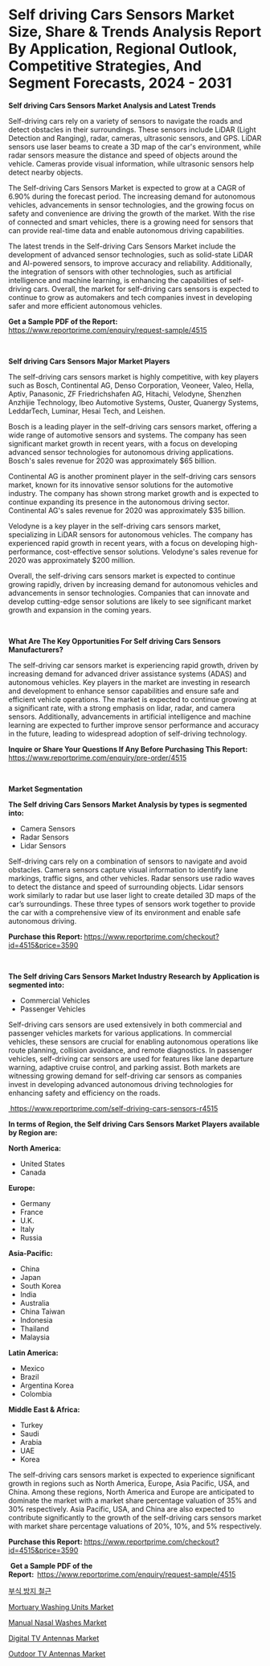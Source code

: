 <p><h1>Self driving Cars Sensors Market Size, Share & Trends Analysis Report By Application, Regional Outlook, Competitive Strategies, And Segment Forecasts, 2024 - 2031</h1></p><p><strong>Self driving Cars Sensors Market Analysis and Latest Trends</strong></p>
<p><p>Self-driving cars rely on a variety of sensors to navigate the roads and detect obstacles in their surroundings. These sensors include LiDAR (Light Detection and Ranging), radar, cameras, ultrasonic sensors, and GPS. LiDAR sensors use laser beams to create a 3D map of the car's environment, while radar sensors measure the distance and speed of objects around the vehicle. Cameras provide visual information, while ultrasonic sensors help detect nearby objects.</p><p>The Self-driving Cars Sensors Market is expected to grow at a CAGR of 6.90% during the forecast period. The increasing demand for autonomous vehicles, advancements in sensor technologies, and the growing focus on safety and convenience are driving the growth of the market. With the rise of connected and smart vehicles, there is a growing need for sensors that can provide real-time data and enable autonomous driving capabilities.</p><p>The latest trends in the Self-driving Cars Sensors Market include the development of advanced sensor technologies, such as solid-state LiDAR and AI-powered sensors, to improve accuracy and reliability. Additionally, the integration of sensors with other technologies, such as artificial intelligence and machine learning, is enhancing the capabilities of self-driving cars. Overall, the market for self-driving cars sensors is expected to continue to grow as automakers and tech companies invest in developing safer and more efficient autonomous vehicles.</p></p>
<p><strong>Get a Sample PDF of the Report:&nbsp;</strong> <a href="https://www.reportprime.com/enquiry/request-sample/4515">https://www.reportprime.com/enquiry/request-sample/4515</a></p>
<p>&nbsp;</p>
<p><strong>Self driving Cars Sensors Major Market Players</strong></p>
<p><p>The self-driving cars sensors market is highly competitive, with key players such as Bosch, Continental AG, Denso Corporation, Veoneer, Valeo, Hella, Aptiv, Panasonic, ZF Friedrichshafen AG, Hitachi, Velodyne, Shenzhen Anzhijie Technology, Ibeo Automotive Systems, Ouster, Quanergy Systems, LeddarTech, Luminar, Hesai Tech, and Leishen.</p><p>Bosch is a leading player in the self-driving cars sensors market, offering a wide range of automotive sensors and systems. The company has seen significant market growth in recent years, with a focus on developing advanced sensor technologies for autonomous driving applications. Bosch's sales revenue for 2020 was approximately $65 billion.</p><p>Continental AG is another prominent player in the self-driving cars sensors market, known for its innovative sensor solutions for the automotive industry. The company has shown strong market growth and is expected to continue expanding its presence in the autonomous driving sector. Continental AG's sales revenue for 2020 was approximately $35 billion.</p><p>Velodyne is a key player in the self-driving cars sensors market, specializing in LiDAR sensors for autonomous vehicles. The company has experienced rapid growth in recent years, with a focus on developing high-performance, cost-effective sensor solutions. Velodyne's sales revenue for 2020 was approximately $200 million.</p><p>Overall, the self-driving cars sensors market is expected to continue growing rapidly, driven by increasing demand for autonomous vehicles and advancements in sensor technologies. Companies that can innovate and develop cutting-edge sensor solutions are likely to see significant market growth and expansion in the coming years.</p></p>
<p>&nbsp;</p>
<p><strong>What Are The Key Opportunities For Self driving Cars Sensors Manufacturers?</strong></p>
<p><p>The self-driving car sensors market is experiencing rapid growth, driven by increasing demand for advanced driver assistance systems (ADAS) and autonomous vehicles. Key players in the market are investing in research and development to enhance sensor capabilities and ensure safe and efficient vehicle operations. The market is expected to continue growing at a significant rate, with a strong emphasis on lidar, radar, and camera sensors. Additionally, advancements in artificial intelligence and machine learning are expected to further improve sensor performance and accuracy in the future, leading to widespread adoption of self-driving technology.</p></p>
<p><strong>Inquire or Share Your Questions If Any Before Purchasing This Report:</strong> <a href="https://www.reportprime.com/enquiry/pre-order/4515">https://www.reportprime.com/enquiry/pre-order/4515</a></p>
<p>&nbsp;</p>
<p><strong>Market Segmentation</strong></p>
<p><strong>The Self driving Cars Sensors Market Analysis by types is segmented into:</strong></p>
<p><ul><li>Camera Sensors</li><li>Radar Sensors</li><li>Lidar Sensors</li></ul></p>
<p><p>Self-driving cars rely on a combination of sensors to navigate and avoid obstacles. Camera sensors capture visual information to identify lane markings, traffic signs, and other vehicles. Radar sensors use radio waves to detect the distance and speed of surrounding objects. Lidar sensors work similarly to radar but use laser light to create detailed 3D maps of the car’s surroundings. These three types of sensors work together to provide the car with a comprehensive view of its environment and enable safe autonomous driving.</p></p>
<p><strong>Purchase this Report:&nbsp;</strong><a href="https://www.reportprime.com/checkout?id=4515&price=3590">https://www.reportprime.com/checkout?id=4515&price=3590</a></p>
<p>&nbsp;</p>
<p><strong>The Self driving Cars Sensors Market Industry Research by Application is segmented into:</strong></p>
<p><ul><li>Commercial Vehicles</li><li>Passenger Vehicles</li></ul></p>
<p><p>Self-driving cars sensors are used extensively in both commercial and passenger vehicles markets for various applications. In commercial vehicles, these sensors are crucial for enabling autonomous operations like route planning, collision avoidance, and remote diagnostics. In passenger vehicles, self-driving car sensors are used for features like lane departure warning, adaptive cruise control, and parking assist. Both markets are witnessing growing demand for self-driving car sensors as companies invest in developing advanced autonomous driving technologies for enhancing safety and efficiency on the roads.</p></p>
<p><a href="https://www.reportprime.com/self-driving-cars-sensors-r4515">&nbsp;https://www.reportprime.com/self-driving-cars-sensors-r4515</a></p>
<p><strong>In terms of Region, the Self driving Cars Sensors Market Players available by Region are:</strong></p>
<p>
    <p> <strong> North America: </strong>
        <ul>
            <li>United States</li>
            <li>Canada</li>
        </ul>
        </p> 
    <p> <strong> Europe: </strong>
        <ul>
            <li>Germany</li>
            <li>France</li>
            <li>U.K.</li>
            <li>Italy</li>
            <li>Russia</li>
        </ul>
        </p> 
    <p> <strong> Asia-Pacific: </strong>
        <ul>
            <li>China</li>
            <li>Japan</li>
            <li>South Korea</li>
            <li>India</li>
            <li>Australia</li>
            <li>China Taiwan</li>
            <li>Indonesia</li>
            <li>Thailand</li>
            <li>Malaysia</li>
        </ul>
        </p> 
    <p> <strong> Latin America: </strong>
        <ul>
            <li>Mexico</li>
            <li>Brazil</li>
            <li>Argentina Korea</li>
            <li>Colombia</li>
        </ul>
        </p> 
    <p> <strong> Middle East & Africa: </strong>
        <ul>
            <li>Turkey</li>
            <li>Saudi</li>
            <li>Arabia</li>
            <li>UAE</li>
            <li>Korea</li>
        </ul>
    </p>
    </p>
<p><p>The self-driving cars sensors market is expected to experience significant growth in regions such as North America, Europe, Asia Pacific, USA, and China. Among these regions, North America and Europe are anticipated to dominate the market with a market share percentage valuation of 35% and 30% respectively. Asia Pacific, USA, and China are also expected to contribute significantly to the growth of the self-driving cars sensors market with market share percentage valuations of 20%, 10%, and 5% respectively.</p></p>
<p><strong>Purchase this Report: </strong><a href="https://www.reportprime.com/checkout?id=4515&price=3590">https://www.reportprime.com/checkout?id=4515&price=3590</a></p>
<p>&nbsp;<strong>Get a Sample PDF of the Report:&nbsp;&nbsp;</strong><a href="https://www.reportprime.com/enquiry/request-sample/4515">https://www.reportprime.com/enquiry/request-sample/4515</a></p>
<p><strong></strong></p>
<p><p><a href="https://github.com/berlianaparadilla48/Market-Research-Report-List-1/blob/main/518872556735.md">부식 방지 철근</a></p><p><a href="https://issuu.com/reportprime-2/docs/mortuary-washing-units-market-size-2030.pptx">Mortuary Washing Units Market</a></p><p><a href="https://issuu.com/reportprime-2/docs/manual-nasal-washes-market-size-2030.pptx">Manual Nasal Washes Market</a></p><p><a href="https://github.com/bushilahore52/Market-Research-Report-List-1/blob/main/digital-tv-antennas-market.md">Digital TV Antennas Market</a></p><p><a href="https://github.com/Valeridd446677/Market-Research-Report-List-2/blob/main/outdoor-tv-antennas-market.md">Outdoor TV Antennas Market</a></p></p>